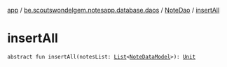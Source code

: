 [app](../../index.md) / [be.scoutswondelgem.notesapp.database.daos](../index.md) / [NoteDao](index.md) / [insertAll](./insert-all.md)

# insertAll

`abstract fun insertAll(notesList: `[`List`](https://kotlinlang.org/api/latest/jvm/stdlib/kotlin.collections/-list/index.html)`<`[`NoteDataModel`](../../be.scoutswondelgem.notesapp.database.entities/-note-data-model/index.md)`>): `[`Unit`](https://kotlinlang.org/api/latest/jvm/stdlib/kotlin/-unit/index.html)